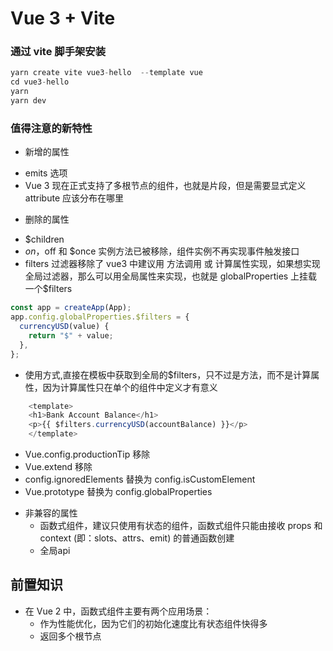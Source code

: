 # Vue 3 + Vite

### 通过 vite 脚手架安装

```js
yarn create vite vue3-hello  --template vue
cd vue3-hello
yarn
yarn dev
```

### 值得注意的新特性

+  新增的属性

  - emits 选项
  - Vue 3 现在正式支持了多根节点的组件，也就是片段，但是需要显式定义 attribute 应该分布在哪里

+  删除的属性
  - $children
  - $on，$off 和 $once 实例方法已被移除，组件实例不再实现事件触发接口
  - filters 过滤器移除了 vue3 中建议用 方法调用 或 计算属性实现，如果想实现全局过滤器，那么可以用全局属性来实现，也就是 globalProperties 上挂载一个$filters
  ```js
  const app = createApp(App);
  app.config.globalProperties.$filters = {
    currencyUSD(value) {
      return "$" + value;
    },
  };
  ```
  - 使用方式,直接在模板中获取到全局的$filters，只不过是方法，而不是计算属性，因为计算属性只在单个的组件中定义才有意义
  ```js
      <template>
      <h1>Bank Account Balance</h1>
      <p>{{ $filters.currencyUSD(accountBalance) }}</p>
      </template>
  ```
  - Vue.config.productionTip 移除
  - Vue.extend 移除
  - config.ignoredElements 替换为 config.isCustomElement
  - Vue.prototype 替换为 config.globalProperties
  


+  非兼容的属性
   - 函数式组件，建议只使用有状态的组件，函数式组件只能由接收 props 和 context (即：slots、attrs、emit) 的普通函数创建
   - 全局api


## 前置知识
+  在 Vue 2 中，函数式组件主要有两个应用场景：
   - 作为性能优化，因为它们的初始化速度比有状态组件快得多
   - 返回多个根节点

